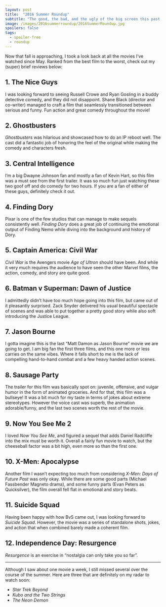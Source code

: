 ```yaml
---
layout: post
title:  "2016 Summer Roundup"
subtitle: "The good, the bad, and the ugly of the big screen this past summer."
image: /images/2016summerroundup/2016SummerRoundup.jpg
spoilers: false
tags:
  - spoiler-free
  - roundup
---
```

Now that fall is approaching, I took a look back at all the movies I’ve watched since May. Ranked from the best film to the worst, check out my (super) brief reviews below:

## 1. The Nice Guys

I was looking forward to seeing Russell Crowe and Ryan Gosling in a buddy detective comedy, and they did not disappoint. Shane Black (director and co-writer) managed to craft a film that seamlessly transitioned between serious and funny. Fun action and great comedy throughout the movie!

## 2. Ghostbusters

*Ghostbusters* was hilarious and showcased how to do an IP reboot well. The cast did a fantastic job of honoring the feel of the original while making the comedy and characters fresh.

## 3. Central Intelligence

I’m a big Dwayne Johnson fan and mostly a fan of Kevin Hart, so this film was a must see from the first trailer. It was so much fun just watching these two goof off and do comedy for two hours. If you are a fan of either of these guys, definitely check it out.

## 4. Finding Dory

Pixar is one of the few studios that can manage to make sequels consistently well. *Finding Dory* does a great job of continuing the emotional output of Finding Nemo while diving into the background and history of Dory.

## 5. Captain America: Civil War

*Civil War* is the Avengers movie *Age of Ultron* should have been. And while it very much requires the audience to have seen the other Marvel films, the action, comedy, and story are quite good.

## 6. Batman v Superman: Dawn of Justice

I admittedly didn’t have too much hope going into this film, but came out of it pleasantly surprised. Zack Snyder delivered his usual beautiful spectacle of scenes and was able to put together a pretty good story while also soft introducing the Justice League.

## 7. Jason Bourne

I gotta imagine this is the last “Matt Damon as Jason Bourne” movie we are going to get. I am big fan the first three films, and this one more or less carries on the same vibes. Where it falls short to me is the lack of compelling hand-to-hand combat and a few heavy handed action scenes.

## 8. Sausage Party

The trailer for this film was basically spot on: juvenile, offensive, and vulgar humor in the form of animated groceries. And for that, this film was a bullseye! It was a bit much for my taste in terms of jokes about extreme stereotypes. However the voice cast was superb, the animation adorable/funny, and the last two scenes worth the rest of the movie.

## 9. Now You See Me 2

I loved *Now You See Me*, and figured a sequel that adds Daniel Radcliffe into the mix must be worth it. Overall a fairly fun movie to watch, but the cheeseball factor was a bit high, even more so than the first one.

## 10. X-Men: Apocalypse

Another film I wasn’t expecting too much from considering *X-Men: Days of Future Past* was only okay. While there are some good parts (Michael Fassbender Magneto drama), and some funny parts (Evan Peters as Quicksilver), the film overall fell flat in emotional and story beats.

## 11. Suicide Squad

Having been happy with how BvS came out, I was looking forward to *Suicide Squad*. However, the movie was a series of standalone shots, jokes, and action that when combined barely made a coherent film.

## 12. Independence Day: Resurgence

*Resurgence* is an exercise in “nostalgia can only take you so far”.

<hr class="divider" />

Although I saw about one movie a week, I still missed several over the course of the summer. Here are three that are definitely on my radar to watch soon:

* *Star Trek Beyond*
* *Kubo and the Two Strings*
* *The Neon Demon*
